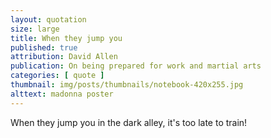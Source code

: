 ```yaml
---
layout: quotation
size: large
title: When they jump you
published: true
attribution: David Allen
publication: On being prepared for work and martial arts
categories: [ quote ]
thumbnail: img/posts/thumbnails/notebook-420x255.jpg
alttext: madonna poster
---
```


When they jump you in the dark alley, it's too late to train!